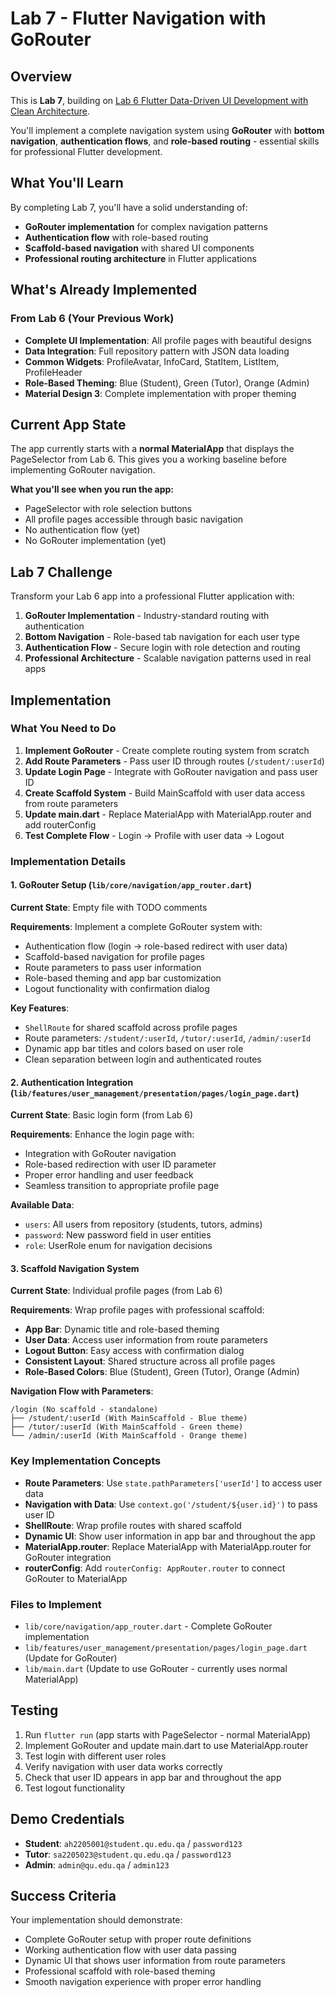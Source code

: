 # Lab 7 - Flutter Navigation with GoRouter

## Overview

This is **Lab 7**, building on [Lab 6 Flutter Data-Driven UI Development with Clean Architecture](https://github.com/cmps312f25/lab-workspace/blob/main/Lab%20Material/Lab%206%20-%20Flutter%20Data-Driven%20UI%20Development%20with%20Clean%20Architecture/campus_hub/Lab%206%20-%20Flutter%20Data-Driven%20UI%20Development%20with%20Clean%20Architecture.md).

You'll implement a complete navigation system using **GoRouter** with **bottom navigation**, **authentication flows**, and **role-based routing** - essential skills for professional Flutter development.

## What You'll Learn

By completing Lab 7, you'll have a solid understanding of:

- **GoRouter implementation** for complex navigation patterns
- **Authentication flow** with role-based routing
- **Scaffold-based navigation** with shared UI components
- **Professional routing architecture** in Flutter applications

## What's Already Implemented

### From Lab 6 (Your Previous Work)

- **Complete UI Implementation**: All profile pages with beautiful designs
- **Data Integration**: Full repository pattern with JSON data loading
- **Common Widgets**: ProfileAvatar, InfoCard, StatItem, ListItem, ProfileHeader
- **Role-Based Theming**: Blue (Student), Green (Tutor), Orange (Admin)
- **Material Design 3**: Complete implementation with proper theming

## Current App State

The app currently starts with a **normal MaterialApp** that displays the PageSelector from Lab 6. This gives you a working baseline before implementing GoRouter navigation.

**What you'll see when you run the app:**

- PageSelector with role selection buttons
- All profile pages accessible through basic navigation
- No authentication flow (yet)
- No GoRouter implementation (yet)

## Lab 7 Challenge

Transform your Lab 6 app into a professional Flutter application with:

1. **GoRouter Implementation** - Industry-standard routing with authentication
2. **Bottom Navigation** - Role-based tab navigation for each user type
3. **Authentication Flow** - Secure login with role detection and routing
4. **Professional Architecture** - Scalable navigation patterns used in real apps

## Implementation

### What You Need to Do

1. **Implement GoRouter** - Create complete routing system from scratch
2. **Add Route Parameters** - Pass user ID through routes (`/student/:userId`)
3. **Update Login Page** - Integrate with GoRouter navigation and pass user ID
4. **Create Scaffold System** - Build MainScaffold with user data access from route parameters
5. **Update main.dart** - Replace MaterialApp with MaterialApp.router and add routerConfig
6. **Test Complete Flow** - Login → Profile with user data → Logout

### Implementation Details

#### 1. GoRouter Setup (`lib/core/navigation/app_router.dart`)

**Current State**: Empty file with TODO comments

**Requirements**: Implement a complete GoRouter system with:

- Authentication flow (login → role-based redirect with user data)
- Scaffold-based navigation for profile pages
- Route parameters to pass user information
- Role-based theming and app bar customization
- Logout functionality with confirmation dialog

**Key Features**:

- `ShellRoute` for shared scaffold across profile pages
- Route parameters: `/student/:userId`, `/tutor/:userId`, `/admin/:userId`
- Dynamic app bar titles and colors based on user role
- Clean separation between login and authenticated routes

#### 2. Authentication Integration (`lib/features/user_management/presentation/pages/login_page.dart`)

**Current State**: Basic login form (from Lab 6)

**Requirements**: Enhance the login page with:

- Integration with GoRouter navigation
- Role-based redirection with user ID parameter
- Proper error handling and user feedback
- Seamless transition to appropriate profile page

**Available Data**:

- `users`: All users from repository (students, tutors, admins)
- `password`: New password field in user entities
- `role`: UserRole enum for navigation decisions

#### 3. Scaffold Navigation System

**Current State**: Individual profile pages (from Lab 6)

**Requirements**: Wrap profile pages with professional scaffold:

- **App Bar**: Dynamic title and role-based theming
- **User Data**: Access user information from route parameters
- **Logout Button**: Easy access with confirmation dialog
- **Consistent Layout**: Shared structure across all profile pages
- **Role-Based Colors**: Blue (Student), Green (Tutor), Orange (Admin)

**Navigation Flow with Parameters**:

```
/login (No scaffold - standalone)
├── /student/:userId (With MainScaffold - Blue theme)
├── /tutor/:userId (With MainScaffold - Green theme)
└── /admin/:userId (With MainScaffold - Orange theme)
```

### Key Implementation Concepts

- **Route Parameters**: Use `state.pathParameters['userId']` to access user data
- **Navigation with Data**: Use `context.go('/student/${user.id}')` to pass user ID
- **ShellRoute**: Wrap profile routes with shared scaffold
- **Dynamic UI**: Show user information in app bar and throughout the app
- **MaterialApp.router**: Replace MaterialApp with MaterialApp.router for GoRouter integration
- **routerConfig**: Add `routerConfig: AppRouter.router` to connect GoRouter to MaterialApp

### Files to Implement

- `lib/core/navigation/app_router.dart` - Complete GoRouter implementation
- `lib/features/user_management/presentation/pages/login_page.dart` (Update for GoRouter)
- `lib/main.dart` (Update to use GoRouter - currently uses normal MaterialApp)

## Testing

1. Run `flutter run` (app starts with PageSelector - normal MaterialApp)
2. Implement GoRouter and update main.dart to use MaterialApp.router
3. Test login with different user roles
4. Verify navigation with user data works correctly
5. Check that user ID appears in app bar and throughout the app
6. Test logout functionality

## Demo Credentials

- **Student**: `ah2205001@student.qu.edu.qa` / `password123`
- **Tutor**: `sa2205023@student.qu.edu.qa` / `password123`
- **Admin**: `admin@qu.edu.qa` / `admin123`

## Success Criteria

Your implementation should demonstrate:

- Complete GoRouter setup with proper route definitions
- Working authentication flow with user data passing
- Dynamic UI that shows user information from route parameters
- Professional scaffold with role-based theming
- Smooth navigation experience with proper error handling
